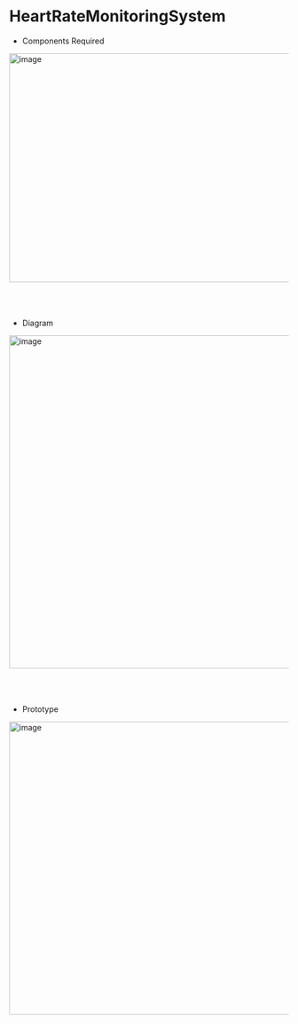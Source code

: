 # HeartRateMonitoringSystem

- Components Required
<img width="802" height="413" alt="image" src="https://github.com/user-attachments/assets/71545410-4fd8-4206-8f73-3c30cbaa531e" />
<br></br>
<br></br>

- Diagram
<img width="940" height="601" alt="image" src="https://github.com/user-attachments/assets/958be183-81de-498f-b9f5-854bb6593af0" />
<br></br>
<br></br>

- Prototype
<img width="940" height="529" alt="image" src="https://github.com/user-attachments/assets/f7a565af-9890-40e7-a01e-06c8519beb1c" />
